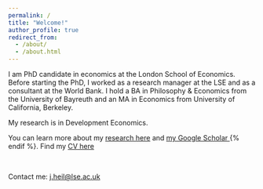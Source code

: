 ```yaml
---
permalink: /
title: "Welcome!"
author_profile: true
redirect_from: 
  - /about/
  - /about.html
---
```


I am PhD candidate in economics at the London School of Economics. Before starting the PhD, I worked as a research manager at the LSE and as a consultant at the World Bank. I hold a BA in Philosophy & Economics from the University of Bayreuth and an MA in Economics from University of California, Berkeley. 

My research is in Development Economics.

You can learn more about my <a href="/publications/">research here</a> and <a href="{{ site.author.googlescholar }}">my Google Scholar </a>{% endif %}. Find my <a href="/cv.pdf">CV here</a>

<br>

Contact me: <a href="mailto:j.heil@lse.ac.uk">j.heil@lse.ac.uk</a>

<br><br>

